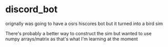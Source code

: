 # discord_bot
orignally was going to have a osrs hiscores bot
but it turned into a bird sim

There's probably a better way to construct the sim
but wanted to use numpy arrays/matrix
as that's what I'm learning at the moment
